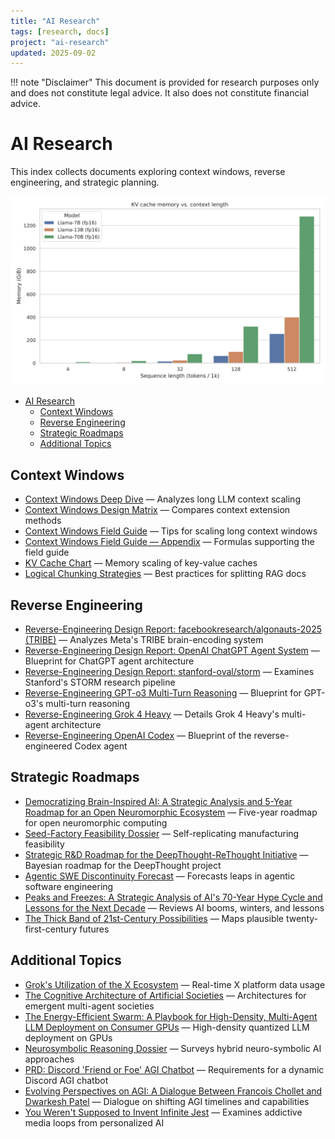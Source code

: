 ```yaml
---
title: "AI Research"
tags: [research, docs]
project: "ai-research"
updated: 2025-09-02
---
```


!!! note "Disclaimer"
    This document is provided for research purposes only and does not constitute legal advice. It also does not constitute financial advice.
# AI Research

This index collects documents exploring context windows, reverse engineering, and strategic planning.

![KV cache chart](kv-cache-chart.svg)

- [AI Research](#ai-research)
  * [Context Windows](#context-windows)
  * [Reverse Engineering](#reverse-engineering)
  * [Strategic Roadmaps](#strategic-roadmaps)
  * [Additional Topics](#additional-topics)

## Context Windows
- [Context Windows Deep Dive](context-windows-deep-dive.md) — Analyzes long LLM context scaling
- [Context Windows Design Matrix](context-windows-design-matrix.md) — Compares context extension methods
- [Context Windows Field Guide](context-windows-field-guide.md) — Tips for scaling long context windows
- [Context Windows Field Guide — Appendix](context-windows-appendix.md) — Formulas supporting the field guide
- [KV Cache Chart](kv-cache-chart.md) — Memory scaling of key-value caches
- [Logical Chunking Strategies](logical-chunking.md) — Best practices for splitting RAG docs

## Reverse Engineering
- [Reverse-Engineering Design Report: facebookresearch/algonauts-2025 (TRIBE)](reverse-engineering-tribe.md) — Analyzes Meta's TRIBE brain-encoding system
- [Reverse-Engineering Design Report: OpenAI ChatGPT Agent System](reverse-engineering-chatgpt-agent-system.md) — Blueprint for ChatGPT agent architecture
- [Reverse-Engineering Design Report: stanford-oval/storm](reverse-engineering-storm.md) — Examines Stanford's STORM research pipeline
- [Reverse-Engineering GPT-o3 Multi-Turn Reasoning](reverse-engineering-gpt-o3.md) — Blueprint for GPT-o3's multi-turn reasoning
- [Reverse-Engineering Grok 4 Heavy](reverse-engineering-grok4-heavy.md) — Details Grok 4 Heavy's multi-agent architecture
- [Reverse-Engineering OpenAI Codex](reverse-engineering-codex.md) — Blueprint of the reverse-engineered Codex agent

## Strategic Roadmaps
- [Democratizing Brain-Inspired AI: A Strategic Analysis and 5-Year Roadmap for an Open Neuromorphic Ecosystem](open-neuromorphic-roadmap.md) — Five-year roadmap for open neuromorphic computing
- [Seed-Factory Feasibility Dossier](seed-factory-feasibility-dossier.md) — Self-replicating manufacturing feasibility
- [Strategic R&D Roadmap for the DeepThought-ReThought Initiative](strategic-roadmap-deepthought.md) — Bayesian roadmap for the DeepThought project
- [Agentic SWE Discontinuity Forecast](agentic-swe-discontinuity-forecast.md) — Forecasts leaps in agentic software engineering
- [Peaks and Freezes: A Strategic Analysis of AI's 70-Year Hype Cycle and Lessons for the Next Decade](peaks-and-freezes.md) — Reviews AI booms, winters, and lessons
- [The Thick Band of 21st-Century Possibilities](thick-band-of-21st-century-possibilities.md) — Maps plausible twenty-first-century futures

## Additional Topics
- [Grok's Utilization of the X Ecosystem](grok-x-ecosystem-utilization.md) — Real-time X platform data usage
- [The Cognitive Architecture of Artificial Societies](cognitive-architecture-of-artificial-societies.md) — Architectures for emergent multi-agent societies
- [The Energy-Efficient Swarm: A Playbook for High-Density, Multi-Agent LLM Deployment on Consumer GPUs](energy-efficient-swarm.md) — High-density quantized LLM deployment on GPUs
- [Neurosymbolic Reasoning Dossier](neurosymbolic-reasoning-dossier.md) — Surveys hybrid neuro-symbolic AI approaches
- [PRD: Discord 'Friend or Foe' AGI Chatbot](discord-friend-foe-prd.md) — Requirements for a dynamic Discord AGI chatbot
- [Evolving Perspectives on AGI: A Dialogue Between Francois Chollet and Dwarkesh Patel](evolving-perspectives-on-agi.md) — Dialogue on shifting AGI timelines and capabilities
- [You Weren't Supposed to Invent Infinite Jest](you-werent-supposed-to-invent-infinite-jest.md) — Examines addictive media loops from personalized AI
